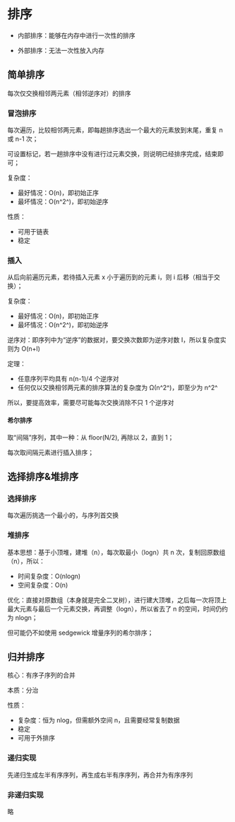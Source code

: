 # 排序

* 内部排序：能够在内存中进行一次性的排序

* 外部排序：无法一次性放入内存

## 简单排序

每次仅交换相邻两元素（相邻逆序对）的排序

### 冒泡排序

每次遍历，比较相邻两元素，即每趟排序选出一个最大的元素放到末尾，重复 n 或 n-1 次；

可设置标记，若一趟排序中没有进行过元素交换，则说明已经排序完成，结束即可；

复杂度：
* 最好情况：O(n)，即初始正序
* 最坏情况：O(n^2^)，即初始逆序

性质：
* 可用于链表
* 稳定

### 插入

从后向前遍历元素，若待插入元素 x 小于遍历到的元素 i，则 i 后移（相当于交换）；

复杂度：
* 最好情况：O(n)，即初始正序
* 最坏情况：O(n^2^)，即初始逆序

逆序对：即序列中为“逆序”的数据对，要交换次数即为逆序对数 I，所以复杂度实则为 O(n+I)

定理：
* 任意序列平均具有 n(n-1)/4 个逆序对
* 任何仅以交换相邻两元素的排序算法的复杂度为 Ω(n^2^)，即至少为 n^2^

所以，要提高效率，需要尽可能每次交换消除不只 1 个逆序对

#### 希尔排序

取“间隔”序列，其中一种：从 floor(N/2), 再除以 2，直到 1；

每次取间隔元素进行插入排序；

## 选择排序&堆排序

### 选择排序

每次遍历挑选一个最小的，与序列首交换

### 堆排序

基本思想：基于小顶堆，建堆（n），每次取最小（logn）共 n 次，复制回原数组（n），所以：
* 时间复杂度：O(nlogn)
* 空间复杂度：O(n)

优化：直接对原数组（本身就是完全二叉树），进行建大顶堆，之后每一次将顶上最大元素与最后一个元素交换，再调整（logn），所以省去了 n 的空间，时间仍约为 nlogn；

但可能仍不如使用 sedgewick 增量序列的希尔排序；

## 归并排序

核心：有序子序列的合并

本质：分治

性质：
* 复杂度：恒为 nlog，但需额外空间 n，且需要经常复制数据
* 稳定
* 可用于外排序

### 递归实现

先递归生成左半有序序列，再生成右半有序序列，再合并为有序序列

### 非递归实现

略